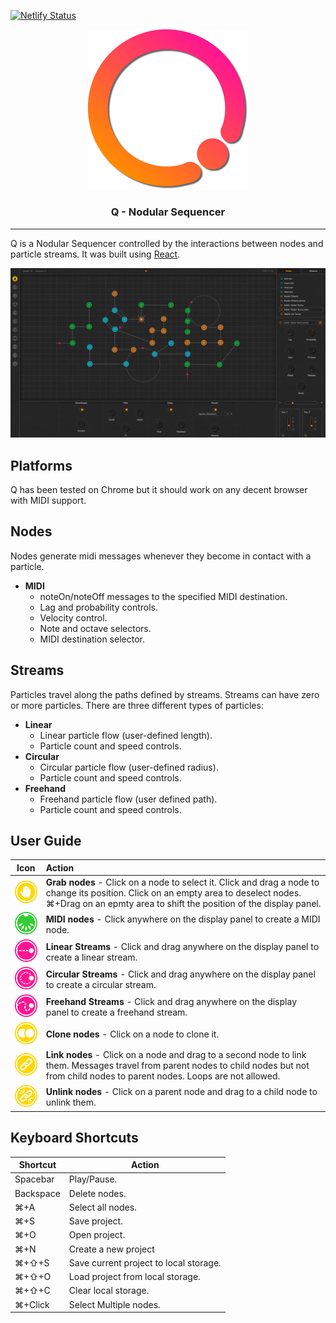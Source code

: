 [![Netlify Status](https://api.netlify.com/api/v1/badges/604e7488-88e9-4afd-94bc-41671701fe55/deploy-status)](https://app.netlify.com/sites/qseq/deploys)

<p align="center"><img src="./resources/icon/icon.png" width="256px"/></p>

### <p align="center">Q - Nodular Sequencer</p>

------

Q is a Nodular Sequencer controlled by the interactions between nodes and particle streams. It was built using <a href="https://facebook.github.io/react/" target="_blank">React</a>.

![Q](./resources/docs/ui.png)

## Platforms

Q has been tested on Chrome but it should work on any decent browser with MIDI support.

## Nodes

Nodes generate midi messages whenever they become in contact with a particle.

- **MIDI**
  - noteOn/noteOff messages to the specified MIDI destination.
  - Lag and probability controls.
  - Velocity control.
  - Note and octave selectors.
  - MIDI destination selector.

## Streams

Particles travel along the paths defined by streams. Streams can have zero or more particles. There are three different types of particles:

- **Linear**
  - Linear particle flow (user-defined length).
  - Particle count and speed controls.
- **Circular**
  - Circular particle flow (user-defined radius).
  - Particle count and speed controls.
- **Freehand**
  - Freehand particle flow (user defined path).
  - Particle count and speed controls.

## User Guide

|                   Icon                   | Action                                   |
| :--------------------------------------: | :--------------------------------------- |
| <img src="./resources/menu/grab.svg" width="50px"/> | **Grab nodes** - Click on a node to select it. Click and drag a node to change its position. Click on an empty area to deselect nodes. ⌘+Drag on an epmty area to shift the position of the display panel. |
| <img src="./resources/menu/midi.svg" width="50px"/> | **MIDI nodes** - Click anywhere on the display panel to create a MIDI node. |
| <img src="./resources/menu/linear-stream.svg" width="50px"/> | **Linear Streams** - Click and drag anywhere on the display panel to create a linear stream. |
| <img src="./resources/menu/circular-stream.svg" width="50px"/> | **Circular Streams** - Click and drag anywhere on the display panel to create a circular stream. |
| <img src="./resources/menu/stream.svg" width="50px"/> | **Freehand Streams** - Click and drag anywhere on the display panel to create a freehand stream. |
| <img src="./resources/menu/clone.svg" width="50px"/> | **Clone nodes** - Click on a node to clone it. |
| <img src="./resources/menu/link.svg" width="50px"/> | **Link nodes** - Click on a node and drag to a second node to link them. Messages travel from parent nodes to child nodes but not from child nodes to parent nodes. Loops are not allowed. |
| <img src="./resources/menu/unlink.svg" width="50px"/> | **Unlink nodes** - Click on a parent node and drag to a child node to unlink them. |


## Keyboard Shortcuts

| Shortcut  | Action                                 |
| --------- | -------------------------------------- |
| Spacebar  | Play/Pause.                            |
| Backspace | Delete nodes.                          |
| ⌘+A       | Select all nodes.                      |
| ⌘+S       | Save project.                          |
| ⌘+O       | Open project.                          |
| ⌘+N       | Create a new project                   |
| ⌘+⇧+S     | Save current project to local storage. |
| ⌘+⇧+O     | Load project from local storage.       |
| ⌘+⇧+C     | Clear local storage.                   |
| ⌘+Click   | Select Multiple nodes.                 |
